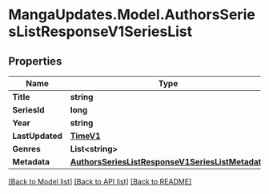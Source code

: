 # MangaUpdates.Model.AuthorsSeriesListResponseV1SeriesList

## Properties

Name | Type | Description | Notes
------------ | ------------- | ------------- | -------------
**Title** | **string** |  | [optional] 
**SeriesId** | **long** |  | [optional] 
**Year** | **string** |  | [optional] 
**LastUpdated** | [**TimeV1**](TimeV1.md) |  | [optional] 
**Genres** | **List&lt;string&gt;** |  | [optional] 
**Metadata** | [**AuthorsSeriesListResponseV1SeriesListMetadata**](AuthorsSeriesListResponseV1SeriesListMetadata.md) |  | [optional] 

[[Back to Model list]](../README.md#documentation-for-models) [[Back to API list]](../README.md#documentation-for-api-endpoints) [[Back to README]](../README.md)

